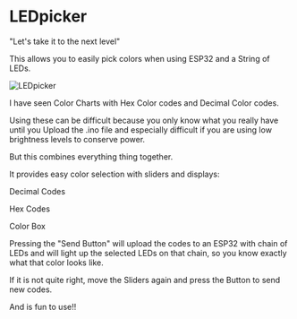 # LEDpicker

"Let's take it to the next level"

This allows you to easily pick colors when using ESP32 and a String of LEDs.

![LEDpicker](https://github.com/user-attachments/assets/399f084c-d590-4dd8-b4fe-1f5459092c30)

I have seen Color Charts with Hex Color codes and Decimal Color codes.

Using these can be difficult because you only know what you really have until you Upload the .ino file and especially difficult if you are using low brightness levels to conserve power.

But this combines everything thing together.

It provides easy color selection with sliders and displays:

Decimal Codes

Hex Codes

Color Box

Pressing the "Send Button" will upload the codes to an ESP32 with chain of LEDs and will light up the selected LEDs on that chain, so you know exactly what that color looks like.

If it is not quite right, move the Sliders again and press the Button to send new codes. 

And is fun to use!!
